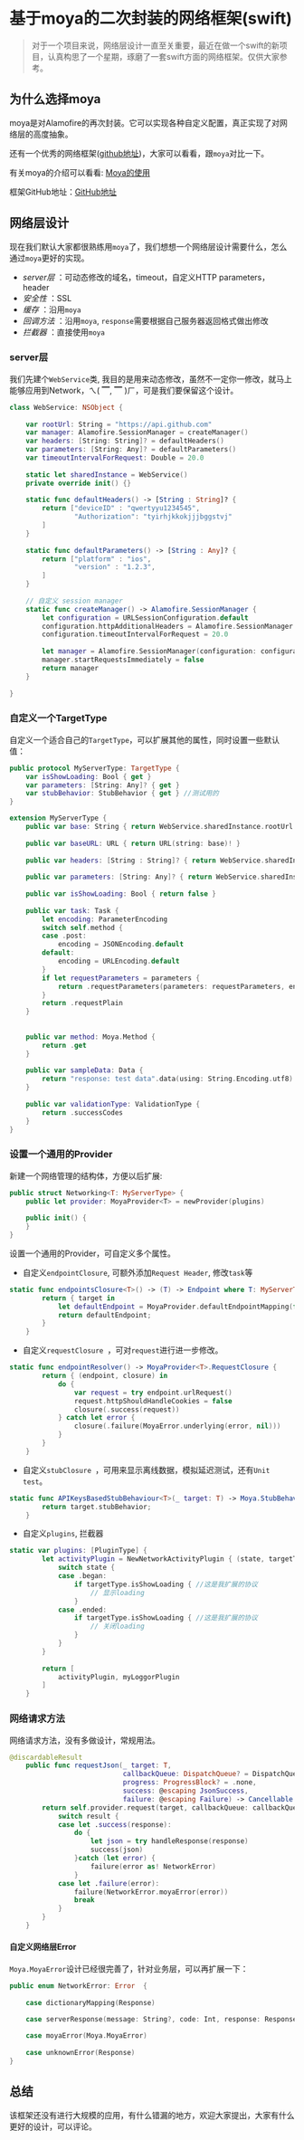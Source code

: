

# 基于moya的二次封装的网络框架(swift)
> 对于一个项目来说，网络层设计一直至关重要，最近在做一个swift的新项目，认真构思了一个星期，琢磨了一套swift方面的网络框架。仅供大家参考。

## 为什么选择moya
moya是对Alamofire的再次封装。它可以实现各种自定义配置，真正实现了对网络层的高度抽象。

还有一个优秀的网络框架([github地址](https://github.com/mmoaay/Bamboots))，大家可以看看，跟`moya`对比一下。

有关moya的介绍可以看看: [Moya的使用](https://www.jianshu.com/p/2ee5258828ff)

框架GitHub地址：[GitHub地址](https://github.com/chensx1993/moyaManager)

## 网络层设计
现在我们默认大家都很熟练用`moya`了，我们想想一个网络层设计需要什么，怎么通过`moya`更好的实现。

* *server层* ：可动态修改的域名，timeout，自定义HTTP parameters，header
* *安全性* ：SSL
* *缓存* ：沿用`moya`
* *回调方法* ：沿用`moya`, `response`需要根据自己服务器返回格式做出修改
* *拦截器* ：直接使用`moya`

### server层
我们先建个`WebService`类, 我目的是用来动态修改，虽然不一定你一修改，就马上能够应用到Network，ㄟ( ▔, ▔ )ㄏ，可是我们要保留这个设计。

``` Swift
class WebService: NSObject {
    
    var rootUrl: String = "https://api.github.com"
    var manager: Alamofire.SessionManager = createManager()
    var headers: [String: String]? = defaultHeaders()
    var parameters: [String: Any]? = defaultParameters()
    var timeoutIntervalForRequest: Double = 20.0
    
    static let sharedInstance = WebService()
    private override init() {}
    
    static func defaultHeaders() -> [String : String]? {
        return ["deviceID" : "qwertyyu1234545",
                "Authorization": "tyirhjkkokjjjbggstvj"
        ]
    }
    
    static func defaultParameters() -> [String : Any]? {
        return ["platform" : "ios",
                "version" : "1.2.3",
        ]
    }
    
    // 自定义 session manager
    static func createManager() -> Alamofire.SessionManager {
        let configuration = URLSessionConfiguration.default
        configuration.httpAdditionalHeaders = Alamofire.SessionManager.defaultHTTPHeaders
        configuration.timeoutIntervalForRequest = 20.0
        
        let manager = Alamofire.SessionManager(configuration: configuration)
        manager.startRequestsImmediately = false
        return manager
    }
    
}

```

### 自定义一个TargetType
自定义一个适合自己的`TargetType`，可以扩展其他的属性，同时设置一些默认值：

``` Swift
public protocol MyServerType: TargetType {
    var isShowLoading: Bool { get }
    var parameters: [String: Any]? { get }
    var stubBehavior: StubBehavior { get } //测试用的
}

extension MyServerType {
    public var base: String { return WebService.sharedInstance.rootUrl }
    
    public var baseURL: URL { return URL(string: base)! }
    
    public var headers: [String : String]? { return WebService.sharedInstance.headers }
    
    public var parameters: [String: Any]? { return WebService.sharedInstance.parameters }
    
    public var isShowLoading: Bool { return false }
    
    public var task: Task {
        let encoding: ParameterEncoding
        switch self.method {
        case .post:
            encoding = JSONEncoding.default
        default:
            encoding = URLEncoding.default
        }
        if let requestParameters = parameters {
            return .requestParameters(parameters: requestParameters, encoding: encoding)
        }
        return .requestPlain
    }
    
    
    public var method: Moya.Method {
        return .get
    }
    
    public var sampleData: Data {
        return "response: test data".data(using: String.Encoding.utf8)!
    }
    
    public var validationType: ValidationType {
        return .successCodes
    }
}
```

### 设置一个通用的Provider
 新建一个网络管理的结构体，方便以后扩展:

``` Swift
public struct Networking<T: MyServerType> {
    public let provider: MoyaProvider<T> = newProvider(plugins)
    
    public init() {
    }
}

```

 设置一个通用的Provider，可自定义多个属性。

* 自定义`endpointClosure`, 可额外添加`Request Header`, 修改`task`等

``` Swift
static func endpointsClosure<T>() -> (T) -> Endpoint where T: MyServerType {
        return { target in
            let defaultEndpoint = MoyaProvider.defaultEndpointMapping(for: target)
            return defaultEndpoint;
        }
    }
```

* 自定义`requestClosure `，可对`request`进行进一步修改。

``` Swift
static func endpointResolver() -> MoyaProvider<T>.RequestClosure {
        return { (endpoint, closure) in
            do {
                var request = try endpoint.urlRequest()
                request.httpShouldHandleCookies = false
                closure(.success(request))
            } catch let error {
                closure(.failure(MoyaError.underlying(error, nil)))
            }
        }
    }
```

* 自定义`stubClosure `，可用来显示离线数据，模拟延迟测试，还有`Unit test`。

``` Swift
static func APIKeysBasedStubBehaviour<T>(_ target: T) -> Moya.StubBehavior where T: MyServerType {
        return target.stubBehavior;
    }
```
  
* 自定义`plugins`, 拦截器

``` Swift
static var plugins: [PluginType] {
        let activityPlugin = NewNetworkActivityPlugin { (state, targetType) in
            switch state {
            case .began:
                if targetType.isShowLoading { //这是我扩展的协议
                    // 显示loading
                }
            case .ended:
                if targetType.isShowLoading { //这是我扩展的协议
                    // 关闭loading
                }
            }
        }
        
        return [
            activityPlugin, myLoggorPlugin
        ]
    }
```

### 网络请求方法
网络请求方法，没有多做设计，常规用法。

``` Swift
@discardableResult
    public func requestJson(_ target: T,
                            callbackQueue: DispatchQueue? = DispatchQueue.main,
                            progress: ProgressBlock? = .none,
                            success: @escaping JsonSuccess,
                            failure: @escaping Failure) -> Cancellable {
        return self.provider.request(target, callbackQueue: callbackQueue, progress: progress) { (result) in
            switch result {
            case let .success(response):
                do {
                    let json = try handleResponse(response)
                    success(json)
                }catch (let error) {
                    failure(error as! NetworkError)
                }
            case let .failure(error):
                failure(NetworkError.moyaError(error))
                break
            }
        }
    }
```

#### 自定义网络层Error
`Moya.MoyaError`设计已经很完善了，针对业务层，可以再扩展一下：

``` Swift
public enum NetworkError: Error  {
    
    case dictionaryMapping(Response)

    case serverResponse(message: String?, code: Int, response: Response)
    
    case moyaError(Moya.MoyaError)
    
    case unknownError(Response)
}
```

## 总结
该框架还没有进行大规模的应用，有什么错漏的地方，欢迎大家提出，大家有什么更好的设计，可以评论。

